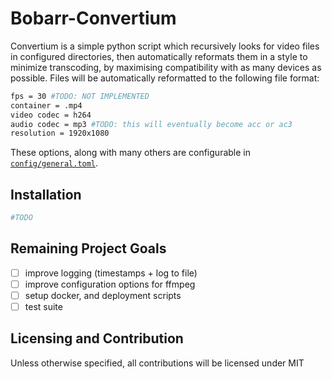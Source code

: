 # Bobarr-Convertium

Convertium is a simple python script which recursively looks for video files in configured directories, then automatically reformats them in a style to minimize transcoding, by maximising compatibility with as many devices as possible. Files will be automatically reformatted to the following file format:
```bash
fps = 30 #TODO: NOT IMPLEMENTED
container = .mp4
video codec = h264
audio codec = mp3 #TODO: this will eventually become acc or ac3
resolution = 1920x1080
```

These options, along with many others are configurable in [`config/general.toml`](config/general.toml).

## Installation
```bash
#TODO
```

## Remaining Project Goals
- [ ] improve logging (timestamps + log to file)
- [ ] improve configuration options for ffmpeg
- [ ] setup docker, and deployment scripts
- [ ] test suite

## Licensing and Contribution
Unless otherwise specified, all contributions will be licensed under MIT